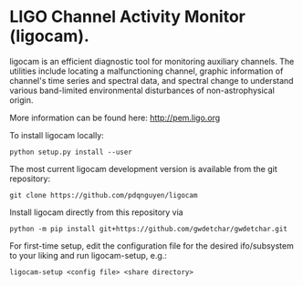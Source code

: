 # LIGO Channel Activity Monitor (ligocam).

ligocam is an efficient diagnostic tool for monitoring auxiliary channels.
The utilities include locating a malfunctioning channel, graphic information
of channel's time series and spectral data, and spectral change to understand
various band-limited environmental disturbances of non-astrophysical origin.

More information can be found here: http://pem.ligo.org

To install ligocam locally:
```
python setup.py install --user
```

The most current ligocam development version is available from
the git repository:
```
git clone https://github.com/pdqnguyen/ligocam
```

Install ligocam directly from this repository via
```
python -m pip install git+https://github.com/gwdetchar/gwdetchar.git
```

For first-time setup, edit the configuration file for the desired ifo/subsystem
to your liking and run ligocam-setup, e.g.:
```
ligocam-setup <config file> <share directory>
```

